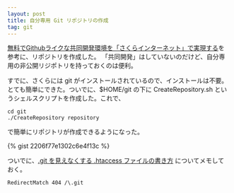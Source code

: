 ```yaml
---
layout: post
title: 自分専用 Git リポジトリの作成
tag: git
---
```

[無料でGithubライクな共同開発環境を「さくらインターネット」で実現する](http://www.happyquality.com/2011/09/22/1322.htm)を参考に、リポジトリを作成した。
「共同開発」はしていないのだけど、自分専用の非公開リジポトリを持っておくのは便利。

すでに、さくらには git がインストールされているので、インストールは不要。とても簡単にできた。ついでに、$HOME/git の下に CreateRepository.sh というシェルスクリプトを作成した。これで、

~~~
cd git
./CreateRepository repository
~~~

で簡単にリポジトリが作成できるようになった。

{% gist 2206f77e1302c6e4f13c %}

ついでに、[.git を見えなくする .htaccess ファイルの書き方](http://stackoverflow.com/questions/6142437/make-git-directory-web-inaccessible) についてメモしておく。

~~~~
RedirectMatch 404 /\.git
~~~~
